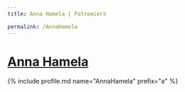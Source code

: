 ```yaml
---
title: Anna Hamela | Patromierz

permalink: /AnnaHamela
---
```


# [Anna Hamela](https://patronite.pl/AnnaHamela)

{% include profile.md name="AnnaHamela" prefix="a" %}
